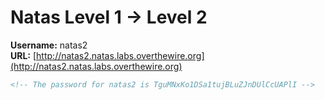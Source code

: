 # Natas Level 1 → Level 2

**Username:** natas2  
**URL:** [http://natas2.natas.labs.overthewire.org](http://natas2.natas.labs.overthewire.org)

```html
<!-- The password for natas2 is TguMNxKo1DSa1tujBLuZJnDUlCcUAPlI -->
```
